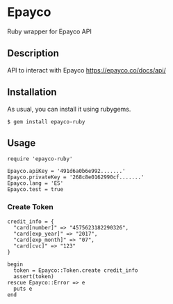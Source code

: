 Epayco
=====

Ruby wrapper for Epayco API

## Description

API to interact with Epayco
https://epayco.co/docs/api/

## Installation

As usual, you can install it using rubygems.

```
$ gem install epayco-ruby
```

## Usage

```
require 'epayco-ruby'

Epayco.apiKey = '491d6a0b6e992.......'
Epayco.privateKey = '268c8e0162990cf.......'
Epayco.lang = 'ES'
Epayco.test = true
```

### Create Token

```
credit_info = {
  "card[number]" => "4575623182290326",
  "card[exp_year]" => "2017",
  "card[exp_month]" => "07",
  "card[cvc]" => "123"
}

begin
  token = Epayco::Token.create credit_info
  assert(token)
rescue Epayco::Error => e
  puts e
end
```
